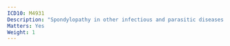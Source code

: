 ```yaml
---
ICD10: M4931
Description: "Spondylopathy in other infectious and parasitic diseases classified elsewhere: Occipito-atlanto-axial region"
Matters: Yes
Weight: 1
---
```

